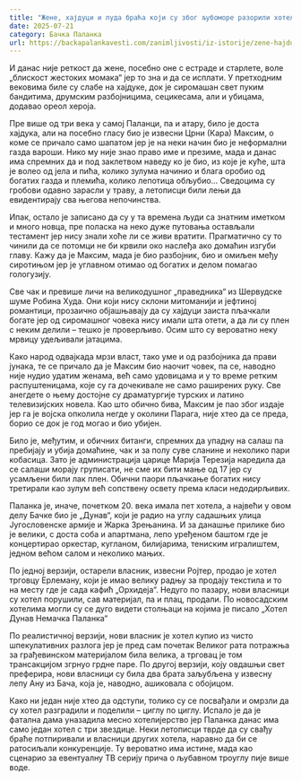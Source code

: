```yaml
---
title: "Жене, хајдуци и луда браћа који су због љубоморе разорили хотел у Паланци"
date: 2025-07-21
category: Бачка Паланка
url: https://backapalankavesti.com/zanimljivosti/iz-istorije/zene-hajduci-i-luda-braca-koji-su-zbog-ljubomore-razorili-hotel-u-palanci/
---
```


И данас није реткост да жене, посебно оне с естраде и старлете, воле „блискост жестоких момака“ јер то зна и да се исплати. У претходним вековима биле су слабе на хајдуке, док је сиромашан свет пуким бандитима, друмским разбојницима, сецикесама, али и убицама, додавао ореол хероја.

Пре више од три века у самој Паланци, па и атару, било је доста хајдука, али на посебно гласу био је извесни Црни (Кара) Максим, о коме се причало само шапатом јер је на неки начин био је неформални газда вароши. Нико му није знао право име и презиме, мада и данас има спремних да и под заклетвом наведу ко је био, из које је куће, шта је волео од јела и пића, колико зулума начинио и блага оробио од богатих газда и племића, колико лепотица обљубио… Сведоцима су гробови одавно зарасли у траву, а летописци били лењи да евидентирају сва његова непочинства.

Ипак, остало је записано да су у та времена људи са знатним иметком и много новца, пре поласка на неко дуже путовања остављали тестамент јер нису знали хоће ли се живи вратити. Прагматично су то чинили да се потомци не би крвили око наслеђа ако домаћин изгуби главу. Кажу да је Максим, мада је био разбојник, био и омиљен међу сиротињом јер је углавном отимао од богатих и делом помагао гологузију.

Све чак и превише личи на великодушног „праведника“ из Шервудске шуме Робина Худа. Они који нису склони митоманији и јефтиној романтици, прозаично објашњавају да су хајдуци заиста пљачкали богате јер од сиромашног човека нису имали шта отети, а да ли су плен с неким делили – тешко је проверљиво. Осим што су вероватно неку мрвицу удељивали јатацима.

Како народ одвајкада мрзи власт, тако уме и од разбојника да прави јунака, те се причало да је Максим био наочит човек, па се, наводно није нудио удатим женама, већ само удовицама и у то време ретким распуштеницама, које су га дочекивале не само раширених руку. Све анегдете о њему достојне су драматургије турских и латино телевизијских новела. Као што обично бива, Максим је пао због издаје јер га је војска опколила негде у околини Парага, није хтео да се преда, борио се док је год могао и био убијен.

Било је, међутим, и обичних битанги, спремних да упадну на салаш па пребијају и убија домаћине, чак и за полу суве сланине и неколико пари кобасица. Зато је администрација царице Марија Терезија наредила да се салаши морају груписати, не сме их бити мање од 17 јер су усамљени били лак плен. Обични паори пљачкање богатих нису третирали као зулум већ сопствену освету према класи недодирљивих.

Паланка је, иначе, почетком 20. века имала пет хотела, а највећи у овом делу Бачке био је „Дунав“, који је радио на углу садашњих улица Југословенске армије и Жарка Зрењанина. И за данашње прилике био је велики, с доста соба и апартмана, лепо уређеном баштом где је концертирао оркестар, кугланом, билијарима, тениским игралиштем, једном већом салом и неколико мањих.

По једној верзији, остарели власник, извесни Ројтер, продао је хотел трговцу Ерлеману, који је имао велику радњу за продају текстила и то на месту где је сада кафић „Орхидеја“. Недуго по пазару, нови власници су хотел порушили, сав материјал, па и плац, продали. По новосадским хотелима могли су се дуго видети столњаци на којима је писало „Хотел Дунав Немачка Паланка“

По реалистичној верзији, нови власник је хотел купио из чисто шпекулативних разлога јер је пред сам почетак Великог рата потражња за грађевинском материјалом била велика, а трговац је том трансакцијом згрнуо грдне паре. По другој верзији, коју овдашњи свет преферира, нови власници су била два брата заљубљена у извесну лепу Ану из Бача, која је, наводно, ашиковала с обојицом.

Како ни један није хтео да одступи, толико су се посвађали и омрзли да су хотел разградили и поделили – циглу по циглу. Испало је да је фатална дама уназадила месно хотелијерство јер Паланка данас има само један хотел с три звездице. Неки летописци тврде да су свађу браће потпиривали и власници других хотела, наравно да би се ратосиљали конкуренције. Ту вероватно има истине, мада као сценарио за евентуалну ТВ серију прича о љубавном троуглу пије више воде.
